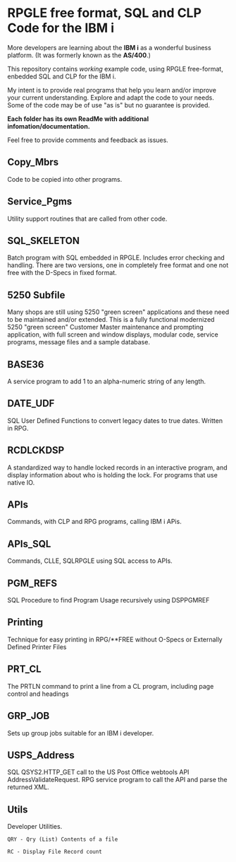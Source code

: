 # RPGLE free format, SQL and CLP Code for the IBM i

More developers are learning about the **IBM i** as a wonderful business platform. (It was formerly known as the **AS/400**.)

This repository contains *working* example code, using RPGLE free-format, enbedded SQL and CLP for the IBM i.

My intent is to provide real programs that help you learn and/or improve your current understanding. Explore and adapt the code to your needs. Some of the code may be of use "as is" but no guarantee is provided.

**Each folder has its own ReadMe with additional infomation/documentation.**

Feel free to provide comments and feedback as issues.

## Copy_Mbrs

Code to be copied into other programs.

## Service_Pgms

Utility support routines that are called from other code.

## SQL_SKELETON

Batch program with SQL embedded in RPGLE. Includes error checking and handling.  There are two versions, one in completely free format and one not free with the D-Specs in fixed format.

## 5250 Subfile

Many shops are still using 5250 "green screen" applications and these need to be maintained and/or extended. This is a fully functional modernized 5250 "green screen" Customer Master maintenance and prompting application, with full screen and window displays, modular code, service programs, message files and a sample database.

## BASE36

A service program to add 1 to an alpha-numeric string of any length.

## DATE_UDF

SQL User Defined Functions to convert legacy dates to true dates.  Written in RPG.

## RCDLCKDSP

A standardized way to handle locked records in an interactive program, and display information about who is holding the lock.  For programs that use native IO.

## APIs

Commands, with CLP and RPG programs, calling IBM i APis.

## APIs_SQL

Commands, CLLE, SQLRPGLE using SQL access to APIs.
## PGM_REFS

SQL Procedure to find Program Usage recursively using DSPPGMREF


## Printing  

Technique for easy printing in RPG/**FREE without O-Specs or Externally Defined Printer Files

## PRT_CL

The PRTLN command to print a line from a CL program, including page control and headings

## GRP_JOB

Sets up group jobs suitable for an IBM i developer.

## USPS_Address

SQL QSYS2.HTTP_GET call to the US Post Office webtools API AddressValidateRequest.
RPG service program to call the API and parse the returned XML.

## Utils

Developer Utilities.

    QRY - Qry (List) Contents of a file
    
    RC - Display File Record count
